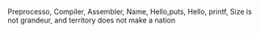Preprocesso, Compiler, Assembler, Name, Hello,puts, Hello, printf, Size is not grandeur, and territory does not make a nation
